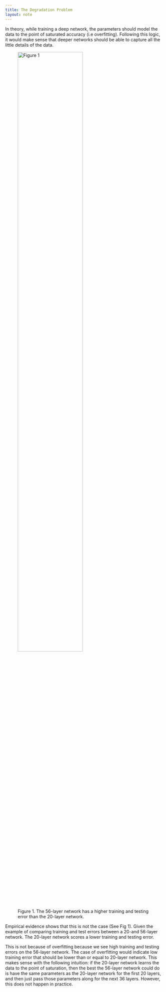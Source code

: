 ```yaml
---
title: The Degradation Problem
layout: note
---
```


In theory, while training a deep network, the parameters should model the data to the point of saturated accuracy (i.e overfitting). Following this logic, it would make sense that deeper networks should be able to capture all the little details of the data.


<figure>
  <img src="https://miro.medium.com/max/1134/1*4fv-3pCDh2ibQK33oDVFdA.png" alt="Figure 1" width="70%" height="70%">
  <figcaption><a>Figure 1. The 56-layer network has a higher training and testing error than the 20-layer network.</a></figcaption>
</figure>

Empirical evidence shows that this is not the case (See Fig 1). Given the example of comparing training and test errors between a 20-and 56-layer network. The 20-layer network scores a lower training and testing error.

This is not because of overfitting because we see high training and testing errors on the 56-layer network. The case of overfitting would indicate low training error that should be lower than or equal to 20-layer network. This makes sense with the following intuition: if the 20-layer network learns the data to the point of saturation, then the best the 56-layer network could do is have the same parameters as the 20-layer network for the first 20 layers, and then just pass those parameters along for the next 36 layers. However, this does not happen in practice.
